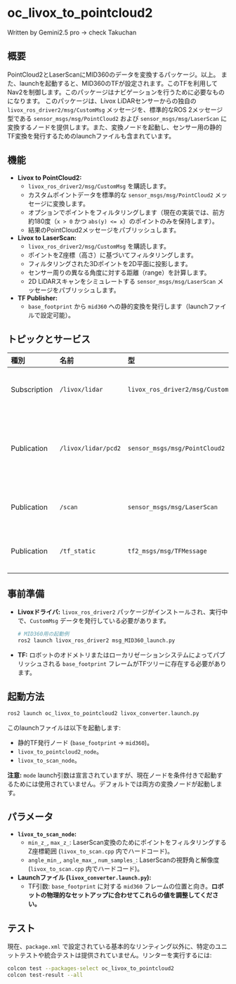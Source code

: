 # oc_livox_to_pointcloud2

Written by Gemini2.5 pro → check Takuchan
## 概要
PointCloud2とLaserScanにMID360のデータを変換するパッケージ。以上。
また、launchを起動すると、MID360のTFが設定されます。このTFを利用してNav2を制御します。このパッケージはナビゲーションを行うために必要なものになります。
このパッケージは、Livox LiDARセンサーからの独自の `livox_ros_driver2/msg/CustomMsg` メッセージを、標準的なROS 2メッセージ型である `sensor_msgs/msg/PointCloud2` および `sensor_msgs/msg/LaserScan` に変換するノードを提供します。また、変換ノードを起動し、センサー用の静的TF変換を発行するためのlaunchファイルも含まれています。

## 機能

-   **Livox to PointCloud2:**
    -   `livox_ros_driver2/msg/CustomMsg` を購読します。
    -   カスタムポイントデータを標準的な `sensor_msgs/msg/PointCloud2` メッセージに変換します。
    -   オプションでポイントをフィルタリングします（現在の実装では、前方約180度（`x > 0` かつ `abs(y) <= x`）のポイントのみを保持します）。
    -   結果のPointCloud2メッセージをパブリッシュします。
-   **Livox to LaserScan:**
    -   `livox_ros_driver2/msg/CustomMsg` を購読します。
    -   ポイントをZ座標（高さ）に基づいてフィルタリングします。
    -   フィルタリングされた3Dポイントを2D平面に投影します。
    -   センサー周りの異なる角度に対する距離（range）を計算します。
    -   2D LiDARスキャンをシミュレートする `sensor_msgs/msg/LaserScan` メッセージをパブリッシュします。
-   **TF Publisher:**
    -   `base_footprint` から `mid360` への静的変換を発行します（launchファイルで設定可能）。

## トピックとサービス

| 種別         | 名前                   | 型                                      | 説明                                                                     |
| :----------- | :--------------------- | :-------------------------------------- | :----------------------------------------------------------------------- |
| Subscription | `/livox/lidar`         | `livox_ros_driver2/msg/CustomMsg`       | Livoxの生データ入力トピック (launchファイルで `/livox_pointcloud` からリマップ) |
| Publication  | `/livox/lidar/pcd2`    | `sensor_msgs/msg/PointCloud2`           | 変換されたPointCloud2データ出力トピック (launchファイルで `/converted_pointcloud2` からリマップ)。`livox_to_pointcloud2_node` が発行。 |
| Publication  | `/scan`                | `sensor_msgs/msg/LaserScan`             | 合成された2D LaserScanデータ出力トピック。`livox_to_scan_node` が発行。      |
| Publication  | `/tf_static`           | `tf2_msgs/msg/TFMessage`                | LiDARセンサー用の静的変換を発行 (例: `base_footprint` -> `mid360`)。       |

## 事前準備

-   **Livoxドライバ:** `livox_ros_driver2` パッケージがインストールされ、実行中で、`CustomMsg` データを発行している必要があります。
    ```bash
    # MID360用の起動例
    ros2 launch livox_ros_driver2 msg_MID360_launch.py
    ```
-   **TF:** ロボットのオドメトリまたはローカリゼーションシステムによってパブリッシュされる `base_footprint` フレームがTFツリーに存在する必要があります。

## 起動方法

```bash
ros2 launch oc_livox_to_pointcloud2 livox_converter.launch.py
```
このlaunchファイルは以下を起動します:
-   静的TF発行ノード (`base_footprint` -> `mid360`)。
-   `livox_to_pointcloud2_node`。
-   `livox_to_scan_node`。

**注意:** `mode` launch引数は宣言されていますが、現在ノードを条件付きで起動するためには使用されていません。デフォルトでは両方の変換ノードが起動します。

## パラメータ

-   **`livox_to_scan_node`:**
    -   `min_z_`, `max_z_`: LaserScan変換のためにポイントをフィルタリングするZ座標範囲 (`livox_to_scan.cpp` 内でハードコード)。
    -   `angle_min_`, `angle_max_`, `num_samples_`: LaserScanの視野角と解像度 (`livox_to_scan.cpp` 内でハードコード)。
-   **Launchファイル (`livox_converter.launch.py`):**
    -   TF引数: `base_footprint` に対する `mid360` フレームの位置と向き。**ロボットの物理的なセットアップに合わせてこれらの値を調整してください。**

## テスト

現在、`package.xml` で設定されている基本的なリンティング以外に、特定のユニットテストや統合テストは提供されていません。リンターを実行するには:

```bash
colcon test --packages-select oc_livox_to_pointcloud2
colcon test-result --all
```